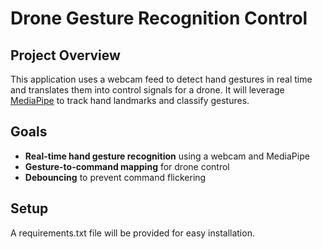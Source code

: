 # Drone Gesture Recognition Control

## Project Overview
This application uses a webcam feed to detect hand gestures in real time and translates them into control signals for a drone. It will leverage [MediaPipe](https://mediapipe.dev/) to track hand landmarks and classify gestures.

## Goals
- **Real-time hand gesture recognition** using a webcam and MediaPipe
- **Gesture-to-command mapping** for drone control
- **Debouncing** to prevent command flickering

## Setup

A requirements.txt file will be provided for easy installation.

